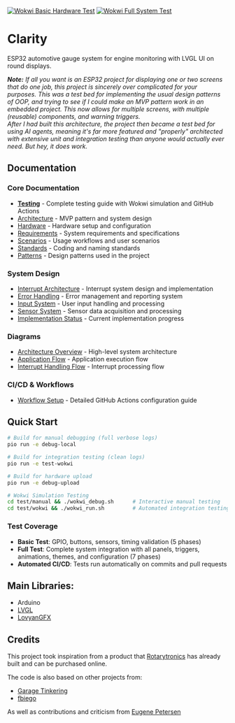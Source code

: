 [![Wokwi Basic Hardware Test](https://github.com/marcelrienks/Clarity/actions/workflows/wokwi-basic-test.yml/badge.svg)](https://github.com/marcelrienks/Clarity/actions/workflows/wokwi-basic-test.yml)
[![Wokwi Full System Test](https://github.com/marcelrienks/Clarity/actions/workflows/wokwi-full-test.yml/badge.svg)](https://github.com/marcelrienks/Clarity/actions/workflows/wokwi-full-test.yml)

# Clarity
ESP32 automotive gauge system for engine monitoring with LVGL UI on round displays.

_**Note:** If all you want is an ESP32 project for displaying one or two screens that do one job, this project is sincerely over complicated for your purposes. This was a test bed for implementing the usual design patterns of OOP, and trying to see if I could make an MVP pattern work in an embedded project. This now allows for multiple screens, with multiple (reusable) components, and warning triggers.  
After I had built this architecture, the project then became a test bed for using AI agents, meaning it's far more featured and "properly" architected with extensive unit and integration testing than anyone would actually ever need. But hey, it does work._

## Documentation

### Core Documentation
- **[Testing](docs/test.md)** - Complete testing guide with Wokwi simulation and GitHub Actions
- [Architecture](docs/architecture.md) - MVP pattern and system design
- [Hardware](docs/hardware.md) - Hardware setup and configuration  
- [Requirements](docs/requirements.md) - System requirements and specifications
- [Scenarios](docs/scenarios.md) - Usage workflows and user scenarios
- [Standards](docs/standards.md) - Coding and naming standards
- [Patterns](docs/patterns.md) - Design patterns used in the project

### System Design
- [Interrupt Architecture](docs/interrupt-architecture.md) - Interrupt system design and implementation
- [Error Handling](docs/error.md) - Error management and reporting system
- [Input System](docs/input.md) - User input handling and processing
- [Sensor System](docs/sensor.md) - Sensor data acquisition and processing
- [Implementation Status](docs/implementation-status.md) - Current implementation progress

### Diagrams
- [Architecture Overview](docs/diagrams/architecture-overview.md) - High-level system architecture
- [Application Flow](docs/diagrams/application-flow.md) - Application execution flow
- [Interrupt Handling Flow](docs/diagrams/interrupt-handling-flow.md) - Interrupt processing flow

### CI/CD & Workflows
- [Workflow Setup](.github/workflows/README.md) - Detailed GitHub Actions configuration guide

## Quick Start

```bash
# Build for manual debugging (full verbose logs)
pio run -e debug-local

# Build for integration testing (clean logs)  
pio run -e test-wokwi

# Build for hardware upload
pio run -e debug-upload

# Wokwi Simulation Testing
cd test/manual && ./wokwi_debug.sh      # Interactive manual testing
cd test/wokwi && ./wokwi_run.sh         # Automated integration testing
```

### Test Coverage
- **Basic Test**: GPIO, buttons, sensors, timing validation (5 phases)
- **Full Test**: Complete system integration with all panels, triggers, animations, themes, and configuration (7 phases)
- **Automated CI/CD**: Tests run automatically on commits and pull requests

## Main Libraries:
* Arduino
* [LVGL](https://docs.lvgl.io/master/)
* [LovyanGFX](https://docs.arduino.cc/libraries/lovyangfx/)
## Credits

This project took inspiration from a product that [Rotarytronics](https://www.rotarytronics.com/) has already built and can be purchased online.

The code is also based on other projects from:
* [Garage Tinkering](https://github.com/garagetinkering)
* [fbiego](https://github.com/fbiego)

As well as contributions and criticism from [Eugene Petersen](https://github.com/gino247)
